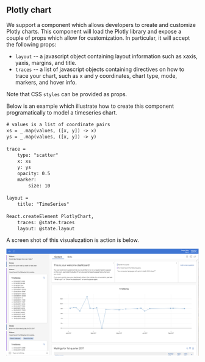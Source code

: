 ## Plotly chart

We support a component which allows developers to create and customize Plotly charts. This component will load the Plotly library and expose a couple of props which allow for customization. In particular, it will accept the following props:

* `layout` -- a javascript object containing layout information such as xaxis, yaxis, margins, and title.
* `traces` -- a list of javascript objects containing directives on how to trace your chart, such as x and y coordinates, chart type, mode, markers, and hover info.

Note that CSS `styles` can be provided as props.

Below is an example which illustrate how to create this component programatically to model a timeseries chart.

```
# values is a list of coordinate pairs
xs = _.map(values, ([x, y]) -> x)
ys = _.map(values, ([x, y]) -> y)

trace =
    type: "scatter"
    x: xs
    y: ys
    opacity: 0.5
    marker:
        size: 10

layout =
    title: "TimeSeries"

React.createElement PlotlyChart,
    traces: @state.traces
    layout: @state.layout
```

A screen shot of this visualuzation is action is below.

[![Timeseries chart](../../../../assets/img/timeseries-chart.png "Timeseries chart")](../timeseries-cahrt.png)
